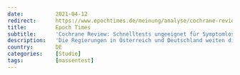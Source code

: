 ```yaml
---
date:          2021-04-12
redirect:      https://www.epochtimes.de/meinung/analyse/cochrane-review-schnelltests-ungeeignet-fuer-symptomlose-a3490972.html
title:         Epoch Times
subtitle:      'Cochrane Review: Schnelltests ungeeignet für Symptomlose'
description:   'Die Regierungen in Österreich und Deutschland weiten die Schnelltests permanent weiter aus. Nach der Idee mit den „Eintrittstests“, kam die Testpflicht in den Schulen, nun die Testpflicht in den Unternehmen – sonst Home-Schooling und Home-Office – und bald wird wohl die tägliche Dauertestpflicht vor dem Verlassen der Wohnung kommen.'
country:       DE
categories:    [Studie]
tags:          [massentest]
---
```

